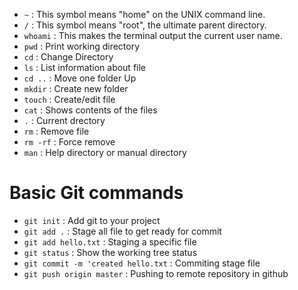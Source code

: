 * `~` : This symbol means "home" on the UNIX command line.
* `/` : This symbol means "root", the ultimate parent directory.
* `whoami` : This makes the terminal output the current user name.
* `pwd` : Print working directory
* `cd` : Change Directory
* `ls` :  List information about file
* `cd ..` : Move one folder Up
* `mkdir` : Create new folder
* `touch` : Create/edit file
* `cat` : Shows contents of the files
* `.` : Current drectory
* `rm` : Remove file
* `rm -rf` : Force remove
* `man` : Help directory or manual directory
# Basic Git commands
* `git init` : Add git to your project
* `git add .` : Stage all file to get ready for commit
* `git add hello.txt` : Staging a specific file
* `git status` : Show the working tree status
* `git commit -m 'created hello.txt` : Commiting stage file
* `git push origin master` : Pushing to remote repository in github